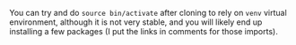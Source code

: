 You can try and do `source bin/activate` after cloning to rely on `venv` virtual environment, although it is not very stable, and you will likely end up installing a few packages (I put the links in comments for those imports).
